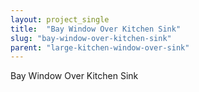 ```yaml
---
layout: project_single
title:  "Bay Window Over Kitchen Sink"
slug: "bay-window-over-kitchen-sink"
parent: "large-kitchen-window-over-sink"
---
```

Bay Window Over Kitchen Sink